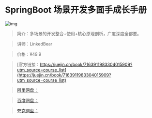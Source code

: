 # SpringBoot 场景开发多面手成长手册

![img](../../assets/5cfd6c6adc634760a9dbd59c69b15b2c~tplv-k3u1fbpfcp-no-mark:280:280:200:280.png)

> 简介：多场景的开发整合+使用+核心原理剖析，广度深度全都要。

> 讲师：LinkedBear

> 价格：¥49.9

> [官方链接：https://juejin.cn/book/7163911983304015909?utm_source=course_list](https://juejin.cn/book/7163911983304015909?utm_source=course_list)

> [阿里网盘：]()

> [百度网盘：]()

> [夸克网盘：]()
